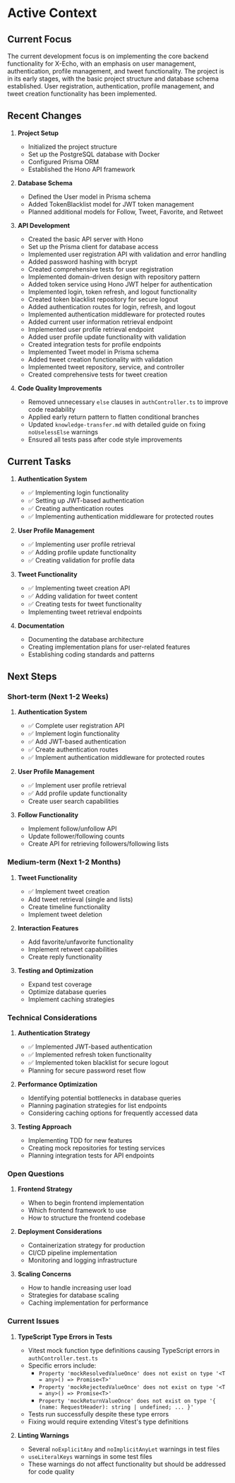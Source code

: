 # Active Context

## Current Focus

The current development focus is on implementing the core backend functionality for X-Echo, with an emphasis on user management, authentication, profile management, and tweet functionality. The project is in its early stages, with the basic project structure and database schema established. User registration, authentication, profile management, and tweet creation functionality has been implemented.

## Recent Changes

1. **Project Setup**
   - Initialized the project structure
   - Set up the PostgreSQL database with Docker
   - Configured Prisma ORM
   - Established the Hono API framework

2. **Database Schema**
   - Defined the User model in Prisma schema
   - Added TokenBlacklist model for JWT token management
   - Planned additional models for Follow, Tweet, Favorite, and Retweet

3. **API Development**
   - Created the basic API server with Hono
   - Set up the Prisma client for database access
   - Implemented user registration API with validation and error handling
   - Added password hashing with bcrypt
   - Created comprehensive tests for user registration
   - Implemented domain-driven design with repository pattern
   - Added token service using Hono JWT helper for authentication
   - Implemented login, token refresh, and logout functionality
   - Created token blacklist repository for secure logout
   - Added authentication routes for login, refresh, and logout
   - Implemented authentication middleware for protected routes
   - Added current user information retrieval endpoint
   - Implemented user profile retrieval endpoint
   - Added user profile update functionality with validation
   - Created integration tests for profile endpoints
   - Implemented Tweet model in Prisma schema
   - Added tweet creation functionality with validation
   - Implemented tweet repository, service, and controller
   - Created comprehensive tests for tweet creation

4. **Code Quality Improvements**
   - Removed unnecessary `else` clauses in `authController.ts` to improve code readability
   - Applied early return pattern to flatten conditional branches
   - Updated `knowledge-transfer.md` with detailed guide on fixing `noUselessElse` warnings
   - Ensured all tests pass after code style improvements

## Current Tasks

1. **Authentication System**
   - ✅ Implementing login functionality
   - ✅ Setting up JWT-based authentication
   - ✅ Creating authentication routes
   - ✅ Implementing authentication middleware for protected routes

2. **User Profile Management**
   - ✅ Implementing user profile retrieval
   - ✅ Adding profile update functionality
   - ✅ Creating validation for profile data

3. **Tweet Functionality**
   - ✅ Implementing tweet creation API
   - ✅ Adding validation for tweet content
   - ✅ Creating tests for tweet functionality
   - Implementing tweet retrieval endpoints

4. **Documentation**
   - Documenting the database architecture
   - Creating implementation plans for user-related features
   - Establishing coding standards and patterns

## Next Steps

### Short-term (Next 1-2 Weeks)

1. **Authentication System**
   - ✅ Complete user registration API
   - ✅ Implement login functionality
   - ✅ Add JWT-based authentication
   - ✅ Create authentication routes
   - ✅ Implement authentication middleware for protected routes

2. **User Profile Management**
   - ✅ Implement user profile retrieval
   - ✅ Add profile update functionality
   - Create user search capabilities

3. **Follow Functionality**
   - Implement follow/unfollow API
   - Update follower/following counts
   - Create API for retrieving followers/following lists

### Medium-term (Next 1-2 Months)

1. **Tweet Functionality**
   - ✅ Implement tweet creation
   - Add tweet retrieval (single and lists)
   - Create timeline functionality
   - Implement tweet deletion

2. **Interaction Features**
   - Add favorite/unfavorite functionality
   - Implement retweet capabilities
   - Create reply functionality

3. **Testing and Optimization**
   - Expand test coverage
   - Optimize database queries
   - Implement caching strategies


### Technical Considerations

1. **Authentication Strategy**
   - ✅ Implemented JWT-based authentication
   - ✅ Implemented refresh token functionality
   - ✅ Implemented token blacklist for secure logout
   - Planning for secure password reset flow

2. **Performance Optimization**
   - Identifying potential bottlenecks in database queries
   - Planning pagination strategies for list endpoints
   - Considering caching options for frequently accessed data

3. **Testing Approach**
   - Implementing TDD for new features
   - Creating mock repositories for testing services
   - Planning integration tests for API endpoints

### Open Questions

1. **Frontend Strategy**
   - When to begin frontend implementation
   - Which frontend framework to use
   - How to structure the frontend codebase

2. **Deployment Considerations**
   - Containerization strategy for production
   - CI/CD pipeline implementation
   - Monitoring and logging infrastructure

3. **Scaling Concerns**
   - How to handle increasing user load
   - Strategies for database scaling
   - Caching implementation for performance

### Current Issues

1. **TypeScript Type Errors in Tests**
   - Vitest mock function type definitions causing TypeScript errors in `authController.test.ts`
   - Specific errors include:
     - `Property 'mockResolvedValueOnce' does not exist on type '<T = any>() => Promise<T>'`
     - `Property 'mockRejectedValueOnce' does not exist on type '<T = any>() => Promise<T>'`
     - `Property 'mockReturnValueOnce' does not exist on type '{ (name: RequestHeader): string | undefined; ... }'`
   - Tests run successfully despite these type errors
   - Fixing would require extending Vitest's type definitions

2. **Linting Warnings**
   - Several `noExplicitAny` and `noImplicitAnyLet` warnings in test files
   - `useLiteralKeys` warnings in some test files
   - These warnings do not affect functionality but should be addressed for code quality
